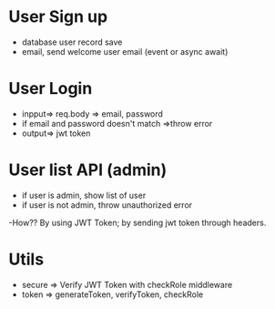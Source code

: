 # User Sign up
- database user record save
- email, send welcome user email (event or async await)

# User Login

- inpput=> req.body => email, password
 - if email and password doesn't match =>throw error
 - output=> jwt token

 # User list API (admin)

 - if user is admin, show list of user
 - if user is not admin, throw unauthorized error

 -How?? By using JWT Token; by sending jwt token through headers.

 # Utils

 - secure => Verify JWT Token with checkRole middleware
 - token => generateToken, verifyToken, checkRole